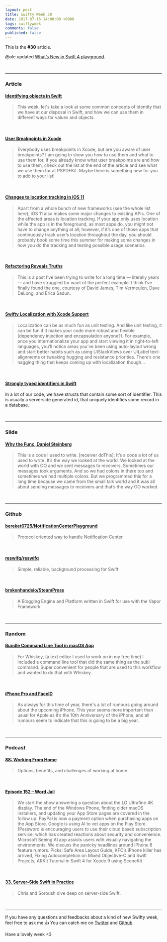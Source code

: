 ```yaml
---
layout: post
title: Swifty Week 30
date: 2017-07-16 14:00:00 +0900
tags: swiftyweek
comments: false
published: false
---
```


This is the **#30** article. 

@ole updated [What’s New in Swift 4 playground](https://github.com/ole/whats-new-in-swift-4).

<br>

---

### Article

#### [Identifying objects in Swift](https://www.swiftbysundell.com/posts/identifying-objects-in-swift)

> This week, let's take a look at some common concepts of identity that we have at our disposal in Swift, and how we can use them in different ways for values and objects.

<br>

#### [User Breakpoints in Xcode](https://pspdfkit.com/blog/2017/user-breakpoints-in-xcode/)

> Everybody uses breakpoints in Xcode, but are you aware of user breakpoints? I am going to show you how to use them and what to use them for. If you already know what user breakpoints are and how to use them, check out the list at the end of the article and see what we use them for at PSPDFKit. Maybe there is something new for you to add to your list!

<br>

#### [Changes to location tracking in iOS 11](https://mackuba.eu/2017/07/13/changes-to-location-tracking-in-ios-11/)

> Apart from a whole bunch of new frameworks (see the whole list here), iOS 11 also makes some major changes to existing APIs. One of the affected areas is location tracking. If your app only uses location while the app is in the foreground, as most apps do, you might not have to change anything at all; however, if it’s one of those apps that continuously track user’s location throughout the day, you should probably book some time this summer for making some changes in how you do the tracking and testing possible usage scenarios.

<br>

#### [Refactoring Reveals Truths](http://khanlou.com/2017/07/refactoring-reveals-truths/)

> This is a post I’ve been trying to write for a long time — literally years — and have struggled for want of the perfect example. I think I’ve finally found the one, courtesy of David James, Tim Vermeulen, Dave DeLong, and Erica Sadun.

<br>

#### [Swifty Localization with Xcode Support](http://basememara.com/swifty-localization-xcode-support/)

> Localization can be as much fun as unit testing. And like unit testing, it can be fun if it makes your code more robust and flexible (dependency injection and encapsulation anyone?). For example, once you internationalize your app and start viewing it in right-to-left languages, you’ll notice areas you’ve been using auto-layout wrong and start better habits such as using UIStackViews over UILabel text-alignments or tweaking hugging and resistance priorities. There’s one nagging thing that keeps coming up with localization though…

<br>

#### [Strongly typed identifiers in Swift](http://tom.lokhorst.eu/2017/07/strongly-typed-identifiers-in-swift)

> 
In a lot of our code, we have structs that contain some sort of identifier. This is usually a serverside generated id, that uniquely identifies some record in a database.

<br>

---

### Slide

#### [Why the Func, Daniel Steinberg](http://news.realm.io/news/daniel-steinberg-altconf-2017-why-the-func/)

> This is a code I used to write. [receiver doThis]; It’s a code a lot of us used to write. It’s the way we looked at the world. We looked at the world with OO and we sent messages to receivers. Sometimes our messages took arguments. And so we had colons in there too and sometimes we had multiple colons. But we programmed this for a long time because we came from the small talk world and it was all about sending messages to receivers and that’s the way OO worked.

<br>

---

### Github

#### [bereket6725/NotificationCenterPlayground](https://github.com/bereket6725/NotificationCenterPlayground)

> Protocol oriented way to handle Notification Center

<br>

#### [reswifq/reswifq](https://github.com/reswifq/reswifq)

> Simple, reliable, background processing for Swift

<br>

#### [brokenhandsio/SteamPress](https://github.com/brokenhandsio/SteamPress)

> A Blogging Engine and Platform written in Swift for use with the Vapor Framework

<br>

---

### Random

#### [Bundle Command Line Tool in macOS App](https://soffes.blog/bundle-command-line-tool-in-macos-app)

> For Whiskey, (a text editor I used to work on in my free time) I included a command line tool that did the same thing as the subl command. Super convenient for people that are used to this workflow and wanted to do that with Whiskey.

<br>

#### [iPhone Pro and FaceID](https://www.minimalpath.net/blog/iphone-pro-and-faceid)

> As always for this time of year, there's a lot of rumours going around about the upcoming iPhone. This year seems more important than usual for Apple as it’s the 10th Anniversary of the iPhone, and all rumours seem to indicate that this is going to be a big year.

<br>

---

### Podcast

#### [88: Working From Home](https://overcast.fm/+FgnbZPby8)

> Options, benefits, and challenges of working at home.

<br>

#### [Episode 152 – Word Jail](http://mtjc.fm/episode-152-word-jail/)

> We start the show answering a question about the LG Ultrafine 4K display. The end of the Windows Phone, finding older macOS installers, and updating your App Store pages are covered in the follow up. PayPal is now a payment option when purchasing apps on the App Store. Google is using AI to vet apps on the Play Store. 1Password is encouraging users to use their cloud based subscription service, which has created reactions about security and convenience. Microsoft Seeing AI app assists users with visually navigating the environments. We discuss the panicky headlines around iPhone 8 feature rumors. Picks: Safe Area Layout Guide, KFC’s iPhone killer has arrived, Fixing Autocompletion on Mixed Objective-C and Swift Projects, ARKit Tutorial in Swift 4 for Xcode 9 using SceneKit

<br>

#### [33. Server-Side Swift in Practice](https://fatalerror.fm/episodes/2017/7/10/33-server-side-swift-in-practice)

> Chris and Soroush dive deep on server-side Swift.

<br>

---

If you have any questions and feedbacks about a kind of new Swifty week, feel free to ask me :+1:
You can catch me on [Twitter](https://twitter.com/pixyzehn) and [Github](https://github.com/pixyzehn).

Have a lovely week <3



